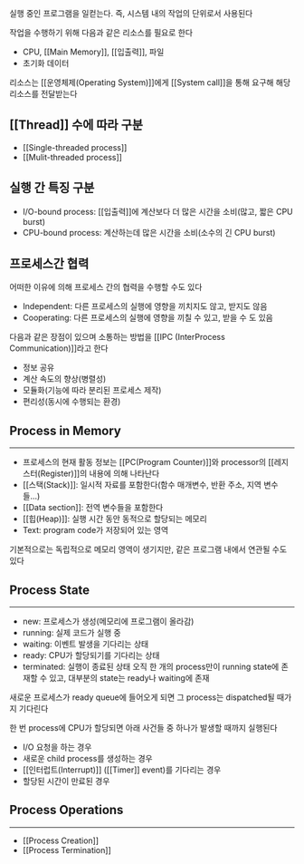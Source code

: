
실행 중인 프로그램을 일컫는다. 즉, 시스템 내의 작업의 단위로서 사용된다

작업을 수행하기 위해 다음과 같은 리소스를 필요로 한다
+ CPU, [[Main Memory]], [[입출력]], 파일
+ 초기화 데이터


리소스는 [[운영체제(Operating System)]]에게 [[System call]]을 통해 요구해 해당 리소스를 전달받는다

## [[Thread]] 수에 따라 구분
+ [[Single-threaded process]]
+ [[Mulit-threaded process]]

## 실행 간 특징 구분
+ I/O-bound process: [[입출력]]에 계산보다 더 많은 시간을 소비(많고, 짧은 CPU burst)
+ CPU-bound process: 계산하는데 많은 시간을 소비(소수의 긴 CPU burst)

## 프로세스간 협력
어떠한 이유에 의해 프로세스 간의 협력을 수행할 수도 있다
+ Independent: 다른 프로세스의 실행에 영향을 끼치지도 않고, 받지도 않음
+ Cooperating: 다른 프로세스의 실행에 영향을 끼칠 수 있고, 받을 수 도 있음

다음과 같은 장점이 있으며 소통하는 방법을 [[IPC (InterProcess Communication)]]라고 한다
+ 정보 공유
+ 계산 속도의 향상(병렬성)
+ 모듈화(기능에 따라 분리된 프로세스 제작)
+ 편리성(동시에 수행되는 환경)

## **Process in Memory**
---
+ 프로세스의 현재 활동 정보는 [[PC(Program Counter)]]와 processor의 [[레지스터(Register)]]의 내용에 의해 나타난다
+ [[스택(Stack)]]: 일시적 자료를 포함한다(함수 매개변수, 반환 주소, 지역 변수들...)
+ [[Data section]]: 전역 변수들을 포함한다
+ [[힙(Heap)]]: 실행 시간 동안 동적으로 할당되는 메모리
+ Text: program code가 저장되어 있는 영역

기본적으로는 독립적으로 메모리 영역이 생기지만, 같은 프로그램 내에서 연관될 수도 있다


## **Process State**
---
+ new: 프로세스가 생성(메모리에 프로그램이 올라감)
+ running: 실제 코드가 실행 중
+ waiting: 이벤트 발생을 기다리는 상태
+ ready: CPU가 할당되기를 기다리는 상태
+ terminated: 실행이 종료된 상태
오직 한 개의 process만이 running state에 존재할 수 있고, 대부분의 state는 ready나 waiting에 존재

새로운 프로세스가 ready queue에 들어오게 되면 그 process는 dispatched될 때가지 기다린다

한 번 process에 CPU가 할당되면 아래 사건들 중 하나가 발생할 때까지 실행된다
+ I/O 요청을 하는 경우
+ 새로운 child process를 생성하는 경우
+ [[인터럽트(Interrupt)]] ([[Timer]] event)를 기다리는 경우
+ 할당된 시간이 만료된 경우


## **Process Operations**
---
+ [[Process Creation]]
+ [[Process Termination]]